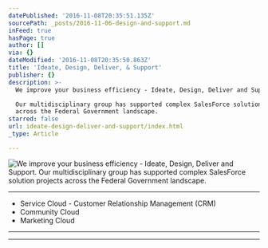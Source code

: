```yaml
---
datePublished: '2016-11-08T20:35:51.135Z'
sourcePath: _posts/2016-11-06-design-and-support.md
inFeed: true
hasPage: true
author: []
via: {}
dateModified: '2016-11-08T20:35:50.863Z'
title: 'Ideate, Design, Deliver, & Support'
publisher: {}
description: >-
  We improve your business efficiency - Ideate, Design, Deliver and Support.

  Our multidisciplinary group has supported complex SalesForce solution projects
  across the Federal Government landscape.
starred: false
url: ideate-design-deliver-and-support/index.html
_type: Article

---
```

![We improve your business efficiency - Ideate, Design, Deliver and Support.
Our multidisciplinary group has supported complex SalesForce solution projects across the Federal Government landscape.](https://the-grid-user-content.s3-us-west-2.amazonaws.com/02f21cbe-7775-4bc1-ba38-00079bacf41c.jpg)

---

* Service Cloud - Customer Relationship Management (CRM)
* Community Cloud
* Marketing Cloud

---

---